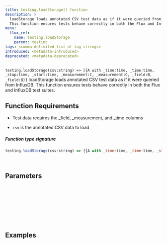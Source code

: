 ```yaml
---
title: testing.loadStorage() function
description: >
  loadStorage loads annotated CSV test data as if it were queried from InfluxDB.
  This function ensures tests behave correctly in both the Flux and InfluxDB test suites.
menu:
  flux_ref:
    name: testing.loadStorage
    parent: testing
tags: <comma-delimited list of tag strings>
introduced: <metadata-introduced>
deprecated: <metadata-deprecated>
---
```

​
`testing.loadStorage(csv:string) => [{A with _time:time, _time:time, _stop:time, _start:time, _measurement:C, _measurement:C, _field:B, _field:B}]` loadStorage loads annotated CSV test data as if it were queried from InfluxDB.
This function ensures tests behave correctly in both the Flux and InfluxDB test suites.
​
## Function Requirements
- Test data requires the _field, _measurement, and _time columns

- `csv` is the annotated CSV data to load
​
##### Function type signature
```js
testing.loadStorage(csv:string) => [{A with _time:time, _time:time, _stop:time, _start:time, _measurement:C, _measurement:C, _field:B, _field:B}]
```
​
## Parameters
​

### 
​

​

​

## Examples
​

